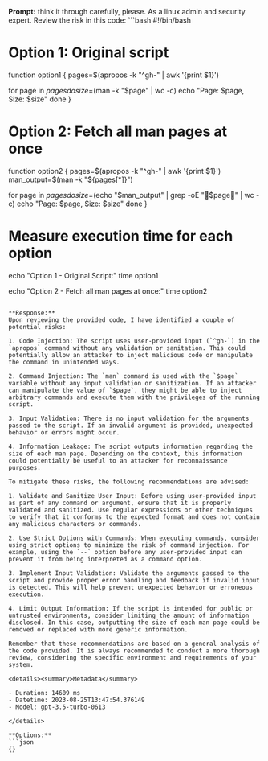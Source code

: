 **Prompt:**
think it through carefully, please. As a linux admin and security expert. Review the risk in this code: ```bash
#!/bin/bash

# Option 1: Original script
function option1 {
  pages=$(apropos -k "^gh-" | awk '{print $1}')
  
  for page in $pages
  do
    size=$(man -k "$page" | wc -c)
    echo "Page: $page, Size: $size"
  done
}

# Option 2: Fetch all man pages at once
function option2 {
  pages=$(apropos -k "^gh-" | awk '{print $1}')
  man_output=$(man -k "${pages[*]}")
  
  for page in $pages
  do
    size=$(echo "$man_output" | grep -oE "$page" | wc -c)
    echo "Page: $page, Size: $size"
  done
}

# Measure execution time for each option

echo "Option 1 - Original Script:"
time option1

echo "Option 2 - Fetch all man pages at once:"
time option2
```

**Response:**
Upon reviewing the provided code, I have identified a couple of potential risks:

1. Code Injection: The script uses user-provided input (`^gh-`) in the `apropos` command without any validation or sanitation. This could potentially allow an attacker to inject malicious code or manipulate the command in unintended ways.

2. Command Injection: The `man` command is used with the `$page` variable without any input validation or sanitization. If an attacker can manipulate the value of `$page`, they might be able to inject arbitrary commands and execute them with the privileges of the running script.

3. Input Validation: There is no input validation for the arguments passed to the script. If an invalid argument is provided, unexpected behavior or errors might occur.

4. Information Leakage: The script outputs information regarding the size of each man page. Depending on the context, this information could potentially be useful to an attacker for reconnaissance purposes.

To mitigate these risks, the following recommendations are advised:

1. Validate and Sanitize User Input: Before using user-provided input as part of any command or argument, ensure that it is properly validated and sanitized. Use regular expressions or other techniques to verify that it conforms to the expected format and does not contain any malicious characters or commands.

2. Use Strict Options with Commands: When executing commands, consider using strict options to minimize the risk of command injection. For example, using the `--` option before any user-provided input can prevent it from being interpreted as a command option.

3. Implement Input Validation: Validate the arguments passed to the script and provide proper error handling and feedback if invalid input is detected. This will help prevent unexpected behavior or erroneous execution.

4. Limit Output Information: If the script is intended for public or untrusted environments, consider limiting the amount of information disclosed. In this case, outputting the size of each man page could be removed or replaced with more generic information.

Remember that these recommendations are based on a general analysis of the code provided. It is always recommended to conduct a more thorough review, considering the specific environment and requirements of your system.

<details><summary>Metadata</summary>

- Duration: 14609 ms
- Datetime: 2023-08-25T13:47:54.376149
- Model: gpt-3.5-turbo-0613

</details>

**Options:**
```json
{}
```

